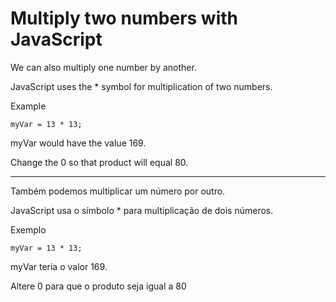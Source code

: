# Multiply two numbers with JavaScript

We can also multiply one number by another.

JavaScript uses the * symbol for multiplication of two numbers.

Example

`myVar = 13 * 13;`

myVar would have the value 169.

Change the 0 so that product will equal 80.

---

Também podemos multiplicar um número por outro.

JavaScript usa o símbolo * para multiplicação de dois números.

Exemplo

`myVar = 13 * 13;`

myVar teria o valor 169.

Altere 0 para que o produto seja igual a 80